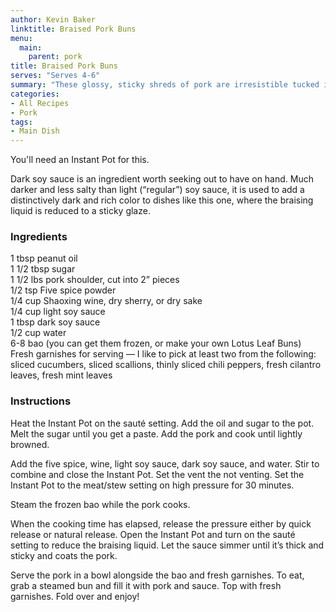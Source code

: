 ```yaml
---
author: Kevin Baker
linktitle: Braised Pork Buns
menu:
  main:
    parent: pork
title: Braised Pork Buns
serves: "Serves 4-6"
summary: "These glossy, sticky shreds of pork are irresistible tucked into a fluffy steamed bun with a bit of cucumber, scallions, and herbs."
categories:
- All Recipes
- Pork
tags: 
- Main Dish
---
```

You'll need an Instant Pot for this.

Dark soy sauce is an ingredient worth seeking out to have on hand. Much darker and less salty than light (“regular”) soy sauce, it is used to add a distinctively dark and rich color to dishes like this one, where the braising liquid is reduced to a sticky glaze.

### Ingredients

<div class="ingredient-list">

1 tbsp peanut oil  
1 1/2 tbsp sugar  
1 1/2 lbs pork shoulder, cut into 2” pieces  
1/2 tsp Five spice powder  
1/4 cup Shaoxing wine, dry sherry, or dry sake   
1/4 cup light soy sauce  
1 tbsp dark soy sauce  
1/2 cup water  
6-8 bao (you can get them frozen, or make your own Lotus Leaf Buns)  
Fresh garnishes for serving — I like to pick at least two from the following: sliced cucumbers, sliced scallions, thinly sliced chili peppers, fresh cilantro leaves, fresh mint leaves  

</div>

### Instructions
Heat the Instant Pot on the sauté setting. Add the oil and sugar to the pot. Melt the sugar until you get a paste. Add the pork and cook until lightly browned.

Add the five spice, wine, light soy sauce, dark soy sauce, and water. Stir to combine and close the Instant Pot. Set the vent the not venting.  Set the Instant Pot to the meat/stew setting on high pressure for 30 minutes.

Steam the frozen bao while the pork cooks.

When the cooking time has elapsed, release the pressure either by quick release or natural release. Open the Instant Pot and turn on the sauté setting to reduce the braising liquid. Let the sauce simmer until it’s thick and sticky and coats the pork.

Serve the pork in a bowl alongside the bao and fresh garnishes. To eat, grab a steamed bun and fill it with pork and sauce. Top with fresh garnishes. Fold over and enjoy!